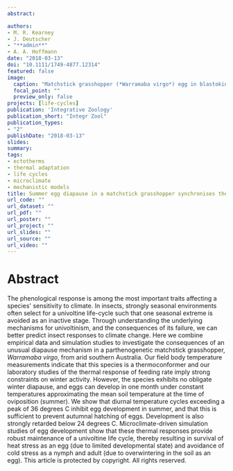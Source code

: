 ```yaml
---
abstract: 

authors:
- M. R. Kearney
- J. Deutscher
- "**admin**"
- A. A. Hoffmann
date: "2018-03-13"
doi: "10.1111/1749-4877.12314"
featured: false
image:
  caption: "Matchstick grasshopper (*Warramaba virgo*) egg in blastokinesis"
  focal_point: ""
  preview_only: false
projects: [life-cycles]
publication: 'Integrative Zoology'
publication_short: "Integr Zool"
publication_types:
- "2"
publishDate: "2018-03-13"
slides: 
summary: 
tags:
- ectotherms
- thermal adaptation
- life cycles
- microclimate
- mechanistic models
title: Summer egg diapause in a matchstick grasshopper synchronises the life cycle and buffers thermal extremes
url_code: ""
url_dataset: ""
url_pdf: ""
url_poster: ""
url_project: ""
url_slides: ""
url_source: ""
url_video: ""
---
```


# Abstract

The phenological response is among the most important traits affecting a species' sensitivity to climate. In insects, strongly seasonal environments often select for a univoltine life-cycle such that one seasonal extreme is avoided as an inactive stage. Through understanding the underlying mechanisms for univoltinism, and the consequences of its failure, we can better predict insect responses to climate change. Here we combine empirical data and simulation studies to investigate the consequences of an unusual diapause mechanism in a parthenogenetic matchstick grasshopper, *Warramaba virgo*, from arid southern Australia. Our field body temperature measurements indicate that this species is a thermoconformer and our laboratory studies of the thermal response of feeding rate imply strong constraints on winter activity. However, the species exhibits no obligate winter diapause, and eggs can develop in one month under constant temperatures approximating the mean soil temperature at the time of oviposition (summer). We show that diurnal temperature cycles exceeding a peak of 36 degrees C inhibit egg development in summer, and that this is sufficient to prevent autumnal hatching of eggs. Development is also strongly retarded below 24 degrees C. Microclimate-driven simulation studies of egg development show that these thermal responses provide robust maintenance of a univoltine life cycle, thereby resulting in survival of heat stress as an egg (due to limited developmental state) and avoidance of cold stress as a nymph and adult (due to overwintering in the soil as an egg). This article is protected by copyright. All rights reserved.